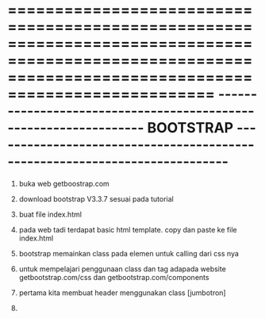 ========================================================================================================================================================
----------------------------------------------------------------- BOOTSTRAP ---------------------------------------------------------------------------
========================================================================================================================================================

1. buka web getboostrap.com
1. download bootstrap V3.3.7 sesuai pada tutorial
2. buat file index.html
3. pada web tadi terdapat basic html template. copy dan paste ke file index.html
4. bootstrap memainkan class pada elemen untuk calling dari css nya
5. untuk mempelajari penggunaan class dan tag adapada website getbootstrap.com/css dan getbootstrap.com/components

6. pertama kita membuat header menggunakan class [jumbotron]
7. 